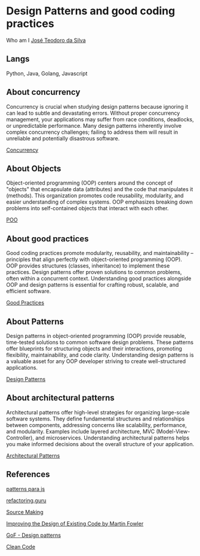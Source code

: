 # Design Patterns and good coding practices

Who am I [José Teodoro da Silva](https://www.linkedin.com/in/jteodorosilva/)

## Langs

Python, Java, Golang, Javascript

## About concurrency

Concurrency is crucial when studying design patterns because ignoring it can lead to subtle and devastating errors.  Without proper concurrency management, your applications may suffer from race conditions, deadlocks, or unpredictable performance.  Many design patterns inherently involve complex concurrency challenges; failing to address them will result in unreliable and potentially disastrous software.

[Concurrency](./concurrency.md)

## About Objects

Object-oriented programming (OOP) centers around the concept of "objects" that encapsulate data (attributes) and the code that manipulates it (methods). This organization promotes code reusability, modularity, and easier understanding of complex systems. OOP emphasizes breaking down problems into self-contained objects that interact with each other.

[POO](./oo.md)

## About good practices

Good coding practices promote modularity, reusability, and maintainability – principles that align perfectly with object-oriented programming (OOP). OOP provides structures (classes, inheritance) to implement these practices. Design patterns offer proven solutions to common problems, often within a concurrent context.  Understanding good practices alongside OOP and design patterns is essential for crafting robust, scalable, and efficient software.

[Good Practices](./good-practices.md)

## About Patterns

Design patterns in object-oriented programming (OOP) provide reusable, time-tested solutions to common software design problems. These patterns offer blueprints for structuring objects and their interactions, promoting flexibility, maintainability, and code clarity. Understanding design patterns is a valuable asset for any OOP developer striving to create well-structured applications.

[Design Patterns](./design-patterns.md)

## About architectural patterns

Architectural patterns offer high-level strategies for organizing large-scale software systems. They define fundamental structures and relationships between components, addressing concerns like scalability, performance, and modularity.  Examples include layered architecture, MVC (Model-View-Controller), and microservices. Understanding architectural patterns helps you make informed decisions about the overall structure of your application.

[Architectural Patterns](arch-patterns.md)



## References

[patterns para js](https://www.patterns.dev/)

[refactoring.guru](https://refactoring.guru/)

[Source Making](https://sourcemaking.com/design_patterns/)

[Improving the Design of Existing Code by Martin Fowler](https://martinfowler.com/books/refactoring.html)

[GoF - Design patterns](https://www.amazon.com.br/Padr%C3%B5es-Projetos-Solu%C3%A7%C3%B5es-Reutiliz%C3%A1veis-Orientados/dp/8573076100)

[Clean Code](https://www.amazon.com.br/dp/B001GSTOAM)